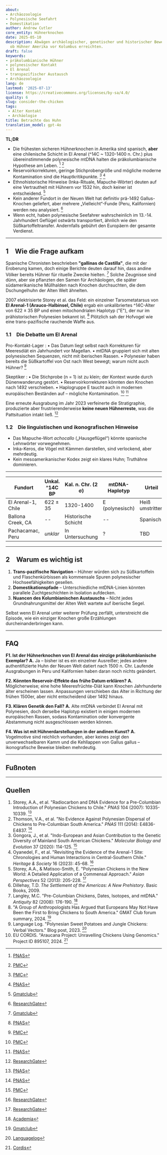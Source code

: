 ```yaml
---
about:
- Archäozoologie
- Polynesische Seefahrt
- Domestikation
author: Andrew Cutler
core_entity: Hühnerknochen
date: 2025-05-10
description: Abwägen archäologischer, genetischer und historischer Beweise dafür,
  ob Hühner Amerika vor Kolumbus erreichten.
draft: false
keywords:
- präkolumbianische Hühner
- polynesischer Kontakt
- El Arenal
- transpazifischer Austausch
- Archäozoologie
lang: de
lastmod: '2025-07-13'
license: https://creativecommons.org/licenses/by-sa/4.0/
quality: 6
slug: consider-the-chicken
tags:
 - Alter Kontakt
 - Archäologie
title: Betrachte das Huhn
translation_model: gpt-4o
---
```


**TL;DR**

- Die frühesten sicheren Hühnerknochen in Amerika sind spanisch, **aber** eine chilenische Schicht in El Arenal (^14C ~ 1320-1400 n. Chr.) plus übereinstimmende polynesische mtDNA halten die präkolumbianische Hypothese am Leben. [^oai1] [^oai2]  
- Reservoirkorrekturen, geringe Stichprobengröße und mögliche moderne Kontamination sind die Hauptkritikpunkte. [^oai3] [^oai4]  
- Ethnohistorische Hinweise (Inka-Rituale, Mapuche-Wörter) deuten auf eine Vertrautheit mit Hühnern vor 1532 hin, doch keiner ist entscheidend. [^oai5]  
- Kein anderer Fundort in der Neuen Welt hat definitiv prä-1492 Gallus-Knochen geliefert, aber mehrere „Vielleicht“-Funde (Peru, Kalifornien) werden neu analysiert. [^oai6]  
- Wenn echt, haben polynesische Seefahrer wahrscheinlich im 13.-14. Jahrhundert Geflügel ostwärts transportiert, ähnlich wie den Süßkartoffeltransfer. Andernfalls gebührt den Europäern der gesamte Verdienst.

---

## 1 Wie die Frage aufkam

Spanische Chronisten beschrieben **"gallinas de Castilla"**, die mit der Eroberung kamen, doch einige Berichte deuten darauf hin, dass andine Völker bereits Hühner für rituelle Zwecke hielten. [^oai7] Solche Zeugnisse sind dünn, aber sie pflanzten den Samen für Archäologen, die später südamerikanische Müllhalden nach Knochen durchsuchten, die dem Dschungelhuhn der Alten Welt ähnelten.

2007 elektrisierte Storey et al. das Feld: ein einzelner Tarsometatarsus von **El Arenal-1 (Arauco-Halbinsel, Chile)** ergab ein unkalibriertes ^14C-Alter von 622 ± 35 BP und einen mitochondrialen Haplotyp ("E"), der nur im prähistorischen Polynesien bekannt ist. [^oai8] Plötzlich sah der Hofvogel wie eine trans-pazifische rauchende Waffe aus.

### 1.1 Die Debatte um El Arenal

Pro-Kontakt-Lager 
: • Das Datum liegt selbst nach Korrekturen für Meeresdiät ein Jahrhundert vor Magellan. 
 • mtDNA gruppiert sich mit alten polynesischen Sequenzen, nicht mit iberischen Rassen. 
 • Polynesier haben bereits die Süßkartoffel von Ost nach West bewegt; warum nicht auch Hühner? [^oai9] 

Skeptiker 
: • Die Stichprobe (n = 1) ist zu klein; der Kontext wurde durch Dünenwanderung gestört. 
 • Reservoirkorrekturen könnten den Knochen nach 1492 verschieben. 
 • Haplogruppe E taucht auch in modernen europäischen Beständen auf – mögliche Kontamination. [^oai10] [^oai11] 

Eine erneute Ausgrabung im Jahr 2023 verfeinerte die Stratigraphie, produzierte aber frustrierenderweise **keine neuen Hühnerreste**, was die Pattsituation intakt ließ. [^oai12]

### 1.2 Die linguistischen und ikonografischen Hinweise

- Das Mapuche-Wort *achocallo* („Hausgeflügel“) könnte spanische Lehnwörter vorwegnehmen. 
- Inka-Keros, die Vögel mit Kämmen darstellen, sind verlockend, aber mehrdeutig. 
- Kein mesoamerikanischer Kodex zeigt ein klares Huhn; Truthähne dominieren.

---

| Fundort | Unkal. ^14C BP | Kal. n. Chr. (2 σ) | mtDNA-Haplotyp | Urteil |
|---------|----------------|--------------------|----------------|--------|
| El Arenal-1, Chile | 622 ± 35 | 1320-1400 | E (polynesisch) | Heiß umstritten |
| Ballona Creek, CA | -- | Historische Schicht | -- | Spanisch |
| Pachacamac, Peru | *unklar* | In Untersuchung | ? | TBD |

---

## 2 Warum es wichtig ist

1. **Trans-pazifische Navigation** – Hühner würden sich zu Süßkartoffeln und Flaschenkürbissen als kommensale Spuren polynesischer Hochseefähigkeiten gesellen.  
2. **Domestikationspfade** – Unterschiedliche mtDNA-Linien könnten parallele Zuchtgeschichten in Isolation aufdecken.  
3. **Nuancen des Kolumbianischen Austauschs** – Nicht jedes Grundnahrungsmittel der Alten Welt wartete auf iberische Segel.

Selbst wenn El Arenal unter weiterer Prüfung zerfällt, unterstreicht die Episode, wie ein einziger Knochen große Erzählungen durcheinanderbringen kann.

---

## FAQ

**F1. Ist der Hühnerknochen von El Arenal das einzige präkolumbianische Exemplar?** 
**A.** Ja – bisher ist es ein einzelner Ausreißer; jedes andere authentifizierte Huhn der Neuen Welt datiert nach 1500 n. Chr. Laufende Ausgrabungen in Peru und Kalifornien haben daran noch nichts geändert.

**F2. Könnten Reservoir-Effekte das frühe Datum erklären?** 
**A.** Möglicherweise; eine hohe Meeresfrüchte-Diät kann Knochen Jahrhunderte älter erscheinen lassen. Anpassungen verschieben das Alter in Richtung der frühen 1500er, aber nicht entscheidend über 1492 hinaus.

**F3. Klären Genetik den Fall?** 
**A.** Alte mtDNA verbindet El Arenal mit Polynesien, doch derselbe Haplotyp existiert in einigen modernen europäischen Rassen, sodass Kontamination oder konvergente Abstammung nicht ausgeschlossen werden können.

**F4. Was ist mit Hühnerdarstellungen in der andinen Kunst?** 
**A.** Vogelmotive sind reichlich vorhanden, aber keines zeigt den unverwechselbaren Kamm und die Kehllappen von Gallus gallus – ikonografische Beweise bleiben mehrdeutig.

---

## Fußnoten

[^oai1]: [PNAS](https://www.pnas.org/doi/10.1073/pnas.0703993104?utm_source=chatgpt.com)
[^oai2]: [PMC](https://pmc.ncbi.nlm.nih.gov/articles/PMC1965514/?utm_source=chatgpt.com)
[^oai3]: [PMC](https://pmc.ncbi.nlm.nih.gov/articles/PMC7062093/?utm_source=chatgpt.com)
[^oai4]: [PNAS](https://www.pnas.org/doi/10.1073/pnas.1410780111?utm_source=chatgpt.com)
[^oai5]: [Gmatclub](https://gmatclub.com/forum/a-group-of-anthropologists-has-argued-that-europeans-may-not-have-been-423642.html?utm_source=chatgpt.com)
[^oai6]: [ResearchGate](https://www.researchgate.net/publication/378964194_Revisiting_the_evidence_of_the_Arenal_1_site_Chronologies_and_human_interactions_in_central_southern_Chile?utm_source=chatgpt.com)
[^oai7]: [Gmatclub](https://gmatclub.com/forum/a-group-of-anthropologists-has-argued-that-europeans-may-not-have-been-423642.html)
[^oai8]: [PNAS](https://www.pnas.org/doi/10.1073/pnas.0703993104)
[^oai9]: [PMC](https://pmc.ncbi.nlm.nih.gov/articles/PMC4156719/)
[^oai10]: [PMC](https://pmc.ncbi.nlm.nih.gov/articles/PMC7062093/)
[^oai11]: [PNAS](https://www.pnas.org/doi/10.1073/pnas.1410780111)
[^oai12]: [ResearchGate](https://www.researchgate.net/publication/378964194_Revisiting_the_evidence_of_the_Arenal_1_site_Chronologies_and_human_interactions_in_central_southern_Chile)
[^oai13]: [ResearchGate](https://www.researchgate.net/publication/261656806_Polynesian_Chickens_in_the_New_World_a_detailed_application_of_a_commensal_approach)
[^oai14]: [Academia](https://www.academia.edu/61029989/Pre_Columbian_chickens_dates_isotopes_and_mtDNA)
[^oai15]: [Languagelog](https://languagelog.ldc.upenn.edu/nll/?p=57706)
[^oai16]: [Cordis](https://cordis.europa.eu/project/id/895107)
[^1]: Für eine Einführung in Reservoirkorrekturen und Kalibrierung siehe Thompson et al., *Journal of Archaeological Science* **41** (2014): 118-125.

---

## Quellen

1. Storey, A.A., et al. "Radiocarbon and DNA Evidence for a Pre-Columbian Introduction of Polynesian Chickens to Chile." *PNAS* 104 (2007): 10335-10339. [^oai8] 
2. Thomson, V.A., et al. "No Evidence Against Polynesian Dispersal of Chickens to Pre-Columbian South America." *PNAS* 111 (2014): E4836-E4837. [^oai11] 
3. Gongora, J., et al. "Indo-European and Asian Contribution to the Genetic Diversity of Mainland South American Chickens." *Molecular Biology and Evolution* 37 (2020): 114-125. [^oai10] 
4. Oyanedel, F., et al. "Revisiting the Evidence of the Arenal-1 Site: Chronologies and Human Interactions in Central-Southern Chile." *Heritage & Society* 16 (2023): 45-68. [^oai12] 
5. Storey, A.A., & Matisoo-Smith, E. "Polynesian Chickens in the New World: A Detailed Application of a Commensal Approach." *Asian Perspectives* 52 (2013): 205-228. [^oai13] 
6. Dillehay, T.D. *The Settlement of the Americas: A New Prehistory*. Basic Books, 2009. 
7. Langley, M.C. "Pre-Columbian Chickens, Dates, Isotopes, and mtDNA." *Antiquity* 82 (2008): 176-190. [^oai14] 
8. "A Group of Anthropologists Has Argued that Europeans May Not Have Been the First to Bring Chickens to South America." GMAT Club forum summary, 2024. [^oai7] 
9. Language Log. "Polynesian Sweet Potatoes and Jungle Chickens: Verbal Vectors." Blog post, 2023. [^oai15] 
10. EU CORDIS. "Araucana Project: Unravelling Chickens Using Genomics." Project ID 895107, 2024. [^oai16]